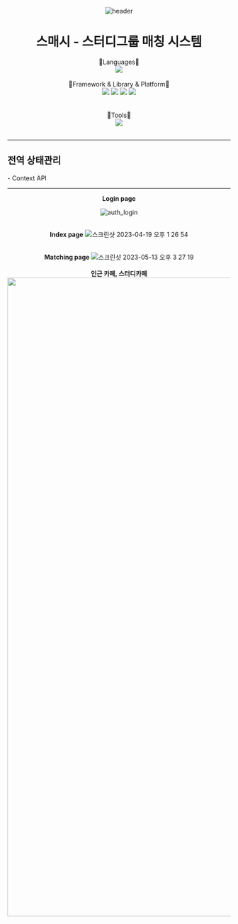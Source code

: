 <div align="center">

![header](https://capsule-render.vercel.app/api?type=waving&text=스매시&height=250&fontColor=FFFFFF&fontSize=60&fontAlignY=40&color=timeGradient)
# 스매시 - 스터디그룹 매칭 시스템
<div align="center">📗Languages📗</div>
<div align="center">
  <img src="https://img.shields.io/badge/JavaScript-F7DF1E?style=for-the-badge&logo=JavaScript&logoColor=white"/>
</div>  
<br/>

<div align="center">📕Framework & Library & Platform📕</div>
<div align="center">
  <img src="https://img.shields.io/badge/React-61DAFB?style=for-the-badge&logo=react&logoColor=white"/>
  <img src="https://img.shields.io/badge/Axios-5A29E4?style=for-the-badge&logo=Axios&logoColor=white"/>
  <img src="https://img.shields.io/badge/Next.js-000000?style=for-the-badge&logo=Next.js&logoColor=white"/>
  <img src="https://img.shields.io/badge/styledcomponents-DB7093?style=for-the-badge&logo=styledcomponents&logoColor=white"/>
</div>
<br/>
<br/>

<div align="center">📙Tools📙</div>
<div align="center">
  <img src="https://img.shields.io/badge/Visual Studio Code-007ACC?style=for-the-badge&logo=Visual Studio Code&logoColor=white"/>
</div>
<br />
<hr/>
<div align="left">
<h2>전역 상태관리</h2>
- Context API
<br/>
</div>

<hr/>

<div align="center">
<b>Login page</b>

![auth_login](https://user-images.githubusercontent.com/114549939/232966012-b5dc54e9-4c35-40e0-b0eb-1df397175197.gif)
<br />
<br />

<b>Index page</b>
![스크린샷 2023-04-19 오후 1 26 54](https://user-images.githubusercontent.com/114549939/232966968-6119969e-fbfa-4d1d-b5a8-d8066030ea6c.png)
<br />
<br />

<b>Matching page</b>
![스크린샷 2023-05-13 오후 3 27 19](https://github.com/mintmin0320/tutoring/assets/114549939/dc662cea-5089-49c6-931e-4a18bfe430ec)
  <br/>  
<b>인근 카페, 스터디카페</b>
<img width="1440" alt="스크린샷 2023-05-10 오전 9 57 26" src="https://github.com/mintmin0320/tutoring/assets/114549939/a365129d-ca65-4682-b2e0-4f89d8547b7f">

</div>
<br/>  
  </div>
